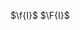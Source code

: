 $\newcommand{\f}[1]{\mathcal{#1}}$
$\newcommand{\f}[1]{\mathcal{#1}}$$\newcommand{\f}[1]{\mathcal{#1}}$$\newcommand{\F}[1]{\mathfrak{#1}}$
$\f{I}$
$\F{I}$

